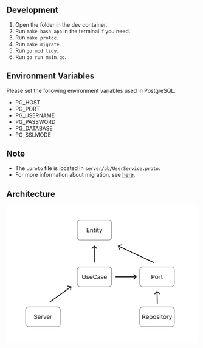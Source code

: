 ## Development
1. Open the folder in the dev container.
2. Run `make bash-app` in the terminal if you need.
3. Run `make protoc`.
4. Run `make migrate`.
5. Run `go mod tidy`.
6. Run `go run main.go`.

## Environment Variables
Please set the following environment variables used in PostgreSQL.
- PG_HOST
- PG_PORT
- PG_USERNAME
- PG_PASSWORD
- PG_DATABASE
- PG_SSLMODE

## Note
- The `.proto` file is located in `server/pb/UserService.proto`.
- For more information about migration, see [here](https://github.com/golang-migrate/migrate/blob/master/database/postgres/TUTORIAL.md).

## Architecture
<img src="arch.png">